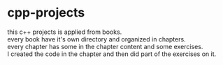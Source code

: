 # cpp-projects
this c++ projects is applied from books.<br>
every book have it's own directory and organized in chapters.<br>
every chapter has some in the chapter content and some exercises.<br>
I created the code in the chapter and then did part of the exercises on it.<br>
